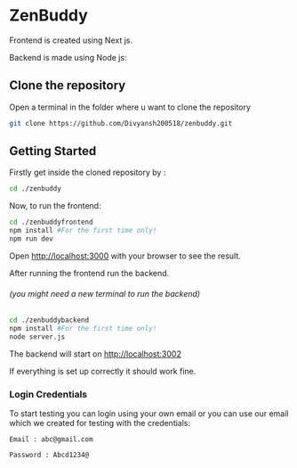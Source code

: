 # ZenBuddy

Frontend is created using Next js.<br>

Backend is made using Node js:

## Clone the repository

Open a terminal in the folder where u want to clone the repository

```bash
git clone https://github.com/Divyansh200518/zenbuddy.git
```

## Getting Started

Firstly get inside the cloned repository by :

```bash
cd ./zenbuddy
```

Now, to run the frontend:

```bash
cd ./zenbuddyfrontend
npm install #For the first time only!
npm run dev
```

Open [http://localhost:3000](http://localhost:3000) with your browser to see the result.

After running the frontend run the backend.<br>

###### (you might need a new terminal to run the backend)

```bash
cd ./zenbuddybackend
npm install #For the first time only!
node server.js
```

The backend will start on [http://localhost:3002](http://localhost:3002)

If everything is set up correctly it should work fine.

### Login Credentials

To start testing you can login using your own email or you can use our email which we created for testing with the credentials:

```
Email : abc@gmail.com
```

```
Password : Abcd1234@
```
